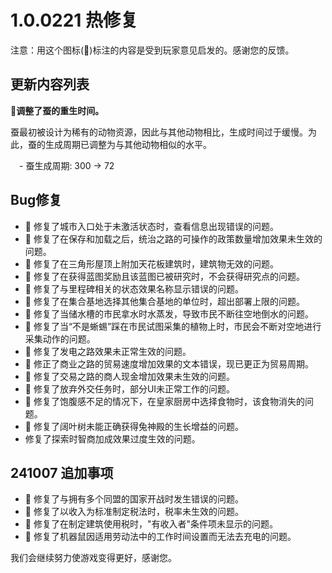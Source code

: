 # 1.0.0221 热修复

注意：用这个图标(💌)标注的内容是受到玩家意见启发的。感谢您的反馈。

## 更新内容列表

**💌调整了蚕的重生时间。**

蚕最初被设计为稀有的动物资源，因此与其他动物相比，生成时间过于缓慢。为此，蚕的生成周期已调整为与其他动物相似的水平。

　- 蚕生成周期: 300 -> 72

## Bug修复

- 💌 修复了城市入口处于未激活状态时，查看信息出现错误的问题。
- 💌 修复了在保存和加载之后，统治之路的可操作的政策数量增加效果未生效的问题。
- 💌 修复了在三角形屋顶上附加天花板建筑时，建筑物无效的问题。
- 💌 修复了在获得蓝图奖励且该蓝图已被研究时，不会获得研究点的问题。
- 💌 修复了与里程碑相关的状态效果名称显示错误的问题。
- 💌 修复了在集合基地选择其他集合基地的单位时，超出部署上限的问题。
- 💌 修复了当储水槽的市民拿水时水蒸发，导致市民不断往空地倒水的问题。
- 💌 修复了当“不是蜥蜴”踩在市民试图采集的植物上时，市民会不断对空地进行采集动作的问题。
- 💌 修复了发电之路效果未正常生效的问题。
- 💌 修正了商业之路的贸易速度增加效果的文本错误，现已更正为贸易周期。
- 💌 修复了交易之路的商人现金增加效果未生效的问题。
- 💌 修复了放弃外交任务时，部分UI未正常工作的问题。
- 💌 修复了饱腹感不足的情况下，在皇家厨房中选择食物时，该食物消失的问题。
- 💌 修复了阔叶树未能正确获得兔神殿的生长增益的问题。
- 修复了探索时智商加成效果过度生效的问题。

## 241007 追加事项

- 💌 修复了与拥有多个同盟的国家开战时发生错误的问题。
- 💌 修复了以收入为标准制定税法时，税率未生效的问题。
- 💌 修复了在制定建筑使用税时，"有收入者"条件项未显示的问题。
- 💌 修复了机器鼠因适用劳动法中的工作时间设置而无法去充电的问题。

我们会继续努力使游戏变得更好，感谢您。
